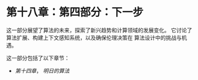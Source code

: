 # 第十八章：<st c="0">第四部分：下一步</st>

<st c="19">这一部分展望了算法的未来，探索了新兴趋势和计算领域的发展变化。</st> <st c="144">它讨论了算法扩展、构建上下文感知系统，以及确保伦理决策在</st> <st c="285">算法设计中的挑战与机遇。</st>

<st c="302">这一部分包括了以下章节：</st>

+   *<st c="344">第十四章</st>*<st c="355">，</st> *<st c="357">明日的算法</st>*
